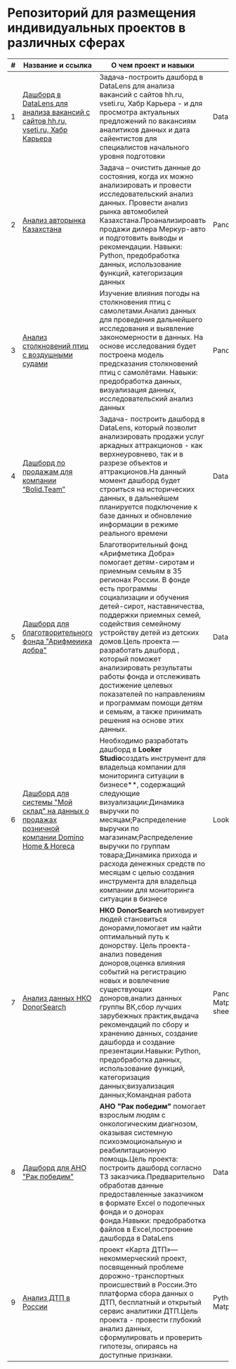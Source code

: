 # Репозиторий для размещения индивидуальных проектов в различных сферах
| # | Название и ссылка |О чем проект и навыки |Библиотеки и инструменты |
|---|-------------------|--------------------------------------|-----------|
|1  | [Дашборд в DataLens для анализа вакансий с сайтов hh.ru, vseti.ru, Хабр Карьера](https://github.com/SerVa2/Pets_project/tree/main/Дашборд%20в%20Даталенс) |Задача-построить дашборд в DataLens для анализа вакансий с сайтов hh.ru, vseti.ru, Хабр Карьера - и для просмотра актуальных предложений по вакансиям аналитиков данных и дата сайентистов для специалистов начального уровня подготовки|DataLens,ClickHouse |
|2  | [Анализ авторынка Казахстана](https://github.com/SerVa2/Pets_project/tree/main/Анализ%20авторынка%20Казахстана) | Задача – очистить данные до состояния, когда их можно анализировать и провести исследовательский анализ данных. Провести анализ рынка автомобилей Казахстана.Проанализироавть продажи дилера Меркур-авто и подготовить выводы и рекомендации. Навыки: Python, предобработка данных, использование функций, категоризация данных| Pandas,matplotlib,numpy,scipy,seaborn,re,plotly,datetime |
|3  | [Анализ столкновений птиц с воздушными судами](https://github.com/SerVa2/Pets_project/tree/main/Анализ%20столкновений%20птиц%20с%20самолетами) |Изучение влияния погоды на столкновения птиц с самолетами.Анализ данных для проведения дальнейшего исследования и выявление закономерности в данных. На основе исследования будет построена модель предсказания столкновений птиц с самолётами. Навыки: предобработка данных, визуализация данных, исследовательский анализ данных | Pandas, Matplotlib,numpy,seaborn,re,plotly,datetime |
|4  | [Дашборд по продажам для компании “Bolid.Team”](https://github.com/SerVa2/Pets_project/tree/main/Дашборд%20по%20продажам%20для%20компании%20“Bolid.Team”) | Задача- построить дашборд в DataLens, который позволит анализировать продажи услуг аркадных аттракционов - как верхнеуровнево, так и в разрезе объектов и аттракционов.На данный момент дашборд будет строиться на исторических данных, в дальнейшем планируется подключение к базе данных и обновление информации в режиме реального времени |DataLens,Excel,Google sheets|
|5 | [Дашборд для благотворительного фонда "Арифмеиика добра"](https://github.com/SerVa2/Pets_project/tree/main/Дашборд%20для%20Благотворительного%20фонда%20%22Арифметика%20добра%22) |  Благотворительный фонд «Арифметика Добра» помогает детям-сиротам и приемным семьям в 35 регионах России. В фонде есть программы социализации и обучения детей-сирот, наставничества, поддержки приемных семей, содействия семейному устройству детей из детских домов.Цель проекта — разработать дашборд , который поможет анализировать результаты работы фонда и отслеживать достижение целевых показателей по направлениям и программам помощи детям и семьям, а также принимать решения на основе этих данных.|DataLens,Excel,Google sheets|
|6|[Дашборд для системы "Мой склад"  на данных о продажах розничной компании Domino Home & Horeca](https://github.com/SerVa2/Pets_project/tree/main/Дашборд%20для%20системы%20Мой%20склад)| Необходимо разработать дашборд в **Looker Studio**создать инструмент для владельца компании для мониторинга ситуации в бизнесе**, содержащий следующие визуализации:Динамика выручки по месяцам;Распределение выручки по магазинам;Распределение выручки по группам товара;Динамика прихода и расхода денежных средств по месяцам с целью создания инструмента для владельца компании для мониторинга ситуации в бизнесе| Looker Studio, Google sheets,SQL, BigQuery|          |
|7|[Анализ данных НКО DonorSearch](https://github.com/SerVa2/Pets_project/tree/main/Анализ%20данных%20НКО%20DonorSearch)|**НКО DonorSearch** мотивирует людей становиться донорами,помогает им найти оптимальный путь к донорству. Цель проекта- анализ поведения доноров,оценка влияния событий на регистрацию новых и вовлечение существующих доноров,анализ данных группы ВК,сбор лучших зарубежных практик,выдача рекомендаций по сбору и хранению данных, создание дашборда и создание презентации.Навыки: Python, предобработка данных, использование функций, категоризация данных;визуализация данных;Командная работа|Pandas, Matplotlib,numpy,seaborn,re,plotly,datetime,DataLens,Excel,Google sheets,PowerPoint|
|8|[Дашборд для АНО "Рак победим"](https://github.com/SerVa2/Pets_project/tree/main/Дашборд%20для%20АНО%20%22Рак%20победим%22)| **АНО "Рак победим"** помогает взрослым людям с онкологическим диагнозом, оказывая системную психоэмоциональную и реабилитационную помощь.Цель проекта: построить дашборд согласно ТЗ заказчика.Предварительно обработав данные предоставленные заказчиком в формате  Excel о подопечных фонда и о донорах фонда.Навыки: предобработка файлов в Excel,построение дашборда в DataLens|DataLens,Excel,Google sheets|
|9|[Анализ ДТП в России](https://github.com/SerVa2/Pets_project/tree/main/Анализ%20ДТП%20в%20России)|проект «Карта ДТП»— некоммерческий проект, посвященный проблеме дорожно-транспортных происшествий в России.Это платформа сбора данных о ДТП, бесплатный и открытый сервис аналитики ДТП.Цель проекта - провести глубокий анализ данных, сформулировать и проверить гипотезы, опираясь на доступные признаки.|Python, предобработка данных, использование функций,Pandas, Matplotlib,numpy,seaborn,re,datetime,json,DataLens|
